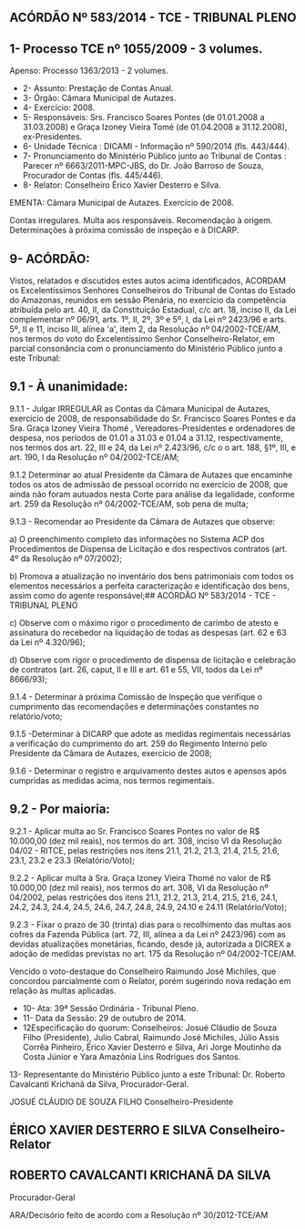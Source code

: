 
## ACÓRDÃO Nº 583/2014 - TCE - TRIBUNAL PLENO

## 1- Processo TCE nº 1055/2009 - 3 volumes.

Apenso: Processo 1363/2013 - 2 volumes.

- 2- Assunto: Prestação de Contas Anual.
- 3- Órgão: Câmara Municipal de Autazes.
- 4- Exercício: 2008.
- 5- Responsáveis: Srs. Francisco Soares Pontes (de 01.01.2008 a 31.03.2008)  e Graça Izoney Vieira Tomé (de 01.04.2008 a 31.12.2008), ex-Presidentes.
- 6- Unidade Técnica : DICAMI - Informação nº 590/2014 (fls. 443/444).
- 7-  Pronunciamento  do Ministério  Público  junto  ao Tribunal  de  Contas :  Parecer  nº 6663/2011-MPC-JBS,  do  Dr.  João  Barroso  de  Souza,  Procurador  de  Contas  (fls. 445/446).
- 8- Relator: Conselheiro Érico Xavier Desterro e Silva.

EMENTA: Câmara Municipal de Autazes. Exercício de 2008.

Contas  irregulares. Multa aos  responsáveis. Recomendação  à origem. Determinações à próxima comissão de inspeção e à DICARP.

## 9- ACÓRDÃO:

Vistos, relatados e discutidos estes autos acima identificados,  ACORDAM os Excelentíssimos  Senhores  Conselheiros  do  Tribunal  de  Contas  do  Estado  do Amazonas, reunidos em sessão Plenária, no exercício da competência atribuída pelo art. 40, II, da Constituição Estadual, c/c art. 18, inciso II, da Lei complementar nº 06/91, arts. 1º,  II,  2º,  3º  e  5º,  I,  da  Lei  nº  2423/96  e  arts.  5º,  II  e  11,  inciso  III,  alínea  'a',  item  2,  da Resolução nº 04/2002-TCE/AM, nos termos do voto do Excelentíssimo Senhor Conselheiro-Relator, em parcial  consonância com  o  pronunciamento  do  Ministério Público junto a este Tribunal:

## 9.1 - À unanimidade:

9.1.1 - Julgar IRREGULAR as Contas da Câmara  Municipal de  Autazes, exercício de 2008, de responsabilidade do Sr. Francisco Soares Pontes e da Sra. Graça Izoney Vieira Thomé , Vereadores-Presidentes e ordenadores de despesa, nos períodos de 01.01 a 31.03 e 01.04 a 31.12, respectivamente, nos termos dos art. 22, III e 24, da Lei nº 2.423/96, c/c o o art. 188, §1º, III, e art. 190, I da Resolução nº 04/2002-TCE/AM;

9.1.2  Determinar  ao  atual  Presidente  da  Câmara  de  Autazes  que encaminhe  todos  os  atos  de  admissão  de  pessoal  ocorrido  no  exercício  de  2008,  que ainda não foram autuados nesta Corte para  análise da legalidade, conforme art. 259 da Resolução nº 04/2002-TCE/AM, sob pena de multa;

9.1.3 - Recomendar ao Presidente da Câmara de Autazes que observe:

a) O  preenchimento  completo  das  informações  no  Sistema  ACP  dos Procedimentos  de  Dispensa  de  Licitação  e  dos  respectivos  contratos (art. 4º da Resolução nº 07/2002);

b) Promova a atualização no inventário dos bens patrimoniais com todos os elementos necessários a perfeita caracterização e identificação dos bens, assim como do agente responsável;## ACÓRDÃO Nº 583/2014 - TCE - TRIBUNAL PLENO

c) Observe com  o máximo  rigor  o  procedimento  de carimbo  de  atesto  e assinatura  do  recebedor  na  liquidação  de  todas  as  despesas  (art.  62  e  63  da  Lei  nº 4.320/96);

d) Observe com rigor o procedimento de dispensa de licitação e celebração de contratos (art. 26, caput, II e III e art. 61 e 55, VII, todos da Lei nº 8666/93);

9.1.4  -  Determinar  à  próxima  Comissão  de  Inspeção  que  verifique  o cumprimento das recomendações e determinações constantes no relatório/voto;

9.1.5 -Determinar à DICARP  que  adote as medidas regimentais necessárias  a  verificação  do  cumprimento  do  art.  259  do  Regimento  Interno  pelo Presidente da Câmara de Autazes, exercício de 2008;

9.1.6 - Determinar o registro e arquivamento destes autos e apensos após cumpridas as medidas acima, nos termos regimentais.

## 9.2 - Por maioria:

9.2.1  -  Aplicar  multa  ao  Sr. Francisco  Soares  Pontes no  valor  de  R$ 10.000,00 (dez mil reais), nos termos do art. 308, inciso VI da Resolução 04/02 - RITCE, pelas restrições nos itens 21.1, 21.2, 21.3, 21.4, 21.5, 21.6, 23.1, 23.2 e 23.3 (Relatório/Voto);

9.2.2 -  Aplicar multa à Sra. Graça Izoney  Vieira Thomé no  valor  de  R$ 10.000,00  (dez  mil  reais),  nos  termos  do  art.  308,  VI  da  Resolução  nº  04/2002,  pelas restrições dos itens 21.1, 21.2, 21.3, 21.4, 21.5, 21.6, 24.1, 24.2, 24.3,  24.4, 24.5, 24.6, 24.7, 24.8, 24.9, 24.10 e 24.11 (Relatório/Voto);

9.2.3 - Fixar o prazo de 30 (trinta) dias para o recolhimento das multas aos cofres  da  Fazenda  Pública  (art.  72,  III,  alínea  a  da  Lei  nº  2423/96)  com  as  devidas atualizações monetárias, ficando, desde já, autorizada a DICREX a adoção de medidas previstas no art. 175 da Resolução nº 04/2002-TCE/AM.

Vencido  o  voto-destaque  do  Conselheiro  Raimundo  José  Michiles,  que  concordou parcialmente  com  o  Relator,  porém  sugerindo  nova  redação  em  relação  às  multas aplicadas.

- 10- Ata: 39ª Sessão Ordinária - Tribunal Pleno.
- 11- Data da Sessão: 29 de outubro de 2014.
- 12Especificação do quorum: Conselheiros: Josué Cláudio de Souza Filho (Presidente),  Julio  Cabral,  Raimundo  José  Michiles,  Júlio  Assis  Corrêa  Pinheiro,  Érico Xavier  Desterro  e  Silva,  Ari  Jorge  Moutinho  da  Costa  Júnior  e  Yara  Amazônia  Lins Rodrigues dos Santos.

13- Representante do Ministério Público junto a este Tribunal: Dr. Roberto Cavalcanti Krichanã da Silva, Procurador-Geral.

JOSUÉ CLÁUDIO DE SOUZA FILHO Conselheiro-Presidente

## ÉRICO XAVIER DESTERRO E SILVA Conselheiro-Relator

## ROBERTO CAVALCANTI KRICHANÃ DA SILVA

Procurador-Geral

ARA/Decisório feito de acordo com a Resolução nº 30/2012-TCE/AM